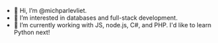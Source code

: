 - 👋 Hi, I’m @michparlevliet.
- 👀 I’m interested in databases and full-stack development.
- 🌱 I’m currently working with JS, node.js, C#, and PHP. I'd like to learn Python next!

<!---
michparlevliet/michparlevliet is a ✨ special ✨ repository because its `README.md` (this file) appears on your GitHub profile.
You can click the Preview link to take a look at your changes.
--->
